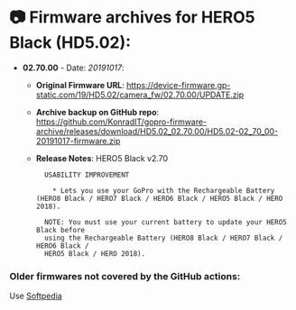 # 📷 Firmware archives for HERO5 Black (HD5.02):

- **02.70.00** - Date: *20191017*:
	- **Original Firmware URL**: https://device-firmware.gp-static.com/19/HD5.02/camera_fw/02.70.00/UPDATE.zip
	- **Archive backup on GitHub repo**: https://github.com/KonradIT/gopro-firmware-archive/releases/download/HD5.02_02.70.00/HD5.02-02_70_00-20191017-firmware.zip
	- **Release Notes**:
            HERO5 Black v2.70
			
			USABILITY IMPROVEMENT
			
			  * Lets you use your GoPro with the Rechargeable Battery (HERO8 Black / HERO7 Black / HERO6 Black / HERO5 Black / HERO 2018). 
			
			NOTE: You must use your current battery to update your HERO5 Black before
			using the Rechargeable Battery (HERO8 Black / HERO7 Black / HERO6 Black /
			HERO5 Black / HERO 2018).
			
			

### Older firmwares not covered by the GitHub actions:

Use [Softpedia](https://drivers.softpedia.com/dyn-search.php?search_term=Hero5+Black&p_category=2)